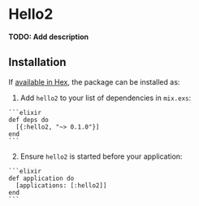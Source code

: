 # Hello2

**TODO: Add description**

## Installation

If [available in Hex](https://hex.pm/docs/publish), the package can be installed as:

  1. Add `hello2` to your list of dependencies in `mix.exs`:

    ```elixir
    def deps do
      [{:hello2, "~> 0.1.0"}]
    end
    ```

  2. Ensure `hello2` is started before your application:

    ```elixir
    def application do
      [applications: [:hello2]]
    end
    ```


